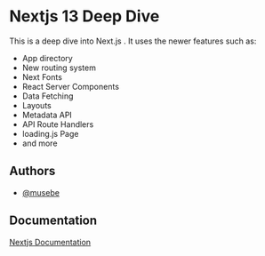 
# Nextjs 13 Deep Dive

This is a deep dive into Next.js . It uses the newer features such as:

- App directory
- New routing system
- Next Fonts
- React Server Components
- Data Fetching
- Layouts
- Metadata API
- API Route Handlers
- loading.js Page
- and more

## Authors

- [@musebe](https://github.com/musebe)


## Documentation

[Nextjs Documentation](https://nextjs.org/docs)


